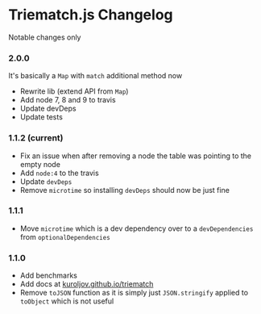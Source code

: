 # Triematch.js Changelog

Notable changes only

### 2.0.0

It's basically a `Map` with `match` additional method now

- Rewrite lib (extend API from `Map`)
- Add node 7, 8 and 9 to travis
- Update devDeps
- Update tests

### 1.1.2 (current)

- Fix an issue when after removing a node the table was pointing to the empty node
- Add `node:4` to the travis
- Update `devDeps`
- Remove `microtime` so installing `devDeps` should now be just fine

### 1.1.1

- Move `microtime` which is a dev dependency over to a `devDependencies` from `optionalDependencies`

### 1.1.0

- Add benchmarks
- Add docs at [kuroljov.github.io/triematch](https://kuroljov.github.io/triematch)
- Remove `toJSON` function as it is simply just `JSON.stringify` applied to `toObject` which is not useful
